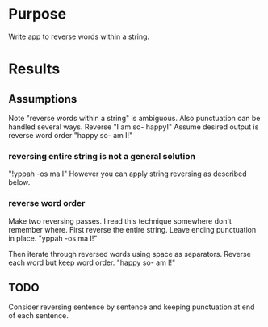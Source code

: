 # Purpose
Write app to reverse words within a string.

# Results

## Assumptions
Note "reverse words within a string" is ambiguous.
Also punctuation can be handled several ways.
Reverse "I am so- happy!"
Assume desired output is reverse word order "happy so- am I!"

### reversing entire string is not a general solution
"!yppah -os ma I"
However you can apply string reversing as described below.

### reverse word order
Make two reversing passes.
I read this technique somewhere don't remember where.
First reverse the entire string.
Leave ending punctuation in place.
"yppah -os ma I!"

Then iterate through reversed words using space as separators.
Reverse each word but keep word order.
"happy so- am I!"

## TODO
Consider reversing sentence by sentence and keeping punctuation at end of each sentence.
